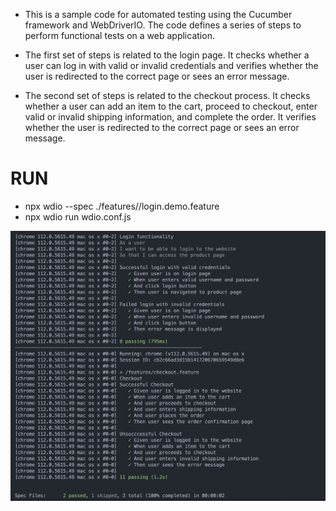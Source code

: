 - This is a sample code for automated testing using the Cucumber framework and WebDriverIO. The code defines a series of steps to perform functional tests on a web application.

- The first set of steps is related to the login page. It checks whether a user can log in with valid or invalid credentials and verifies whether the user is redirected to the correct page or sees an error message.

- The second set of steps is related to the checkout process. It checks whether a user can add an item to the cart, proceed to checkout, enter valid or invalid shipping information, and complete the order. It verifies whether the user is redirected to the correct page or sees an error message.

# RUN
- npx wdio --spec ./features//login.demo.feature
- npx wdio run  wdio.conf.js

<img width="939" alt="Screenshot 2023-04-12 at 17 04 38" src="./assets/test.png">